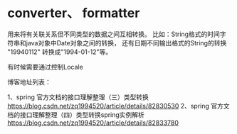 # converter、 formatter
用来将有关联关系但不同类型的数据之间互相转换。
比如：String格式的时间字符串和java对象中Date对象之间的转换，
还有日期不同输出格式的String的转换
"19940112" 转换成"1994-01-12"等。

有时候需要通过控制Locale


博客地址列表：

1、spring 官方文档的接口理解整理（三）类型转换
<url>https://blog.csdn.net/zq1994520/article/details/82830530</url>
2、spring 官方文档的接口理解整理（四）类型转换spring实例解析
<url>https://blog.csdn.net/zq1994520/article/details/82833780</url>